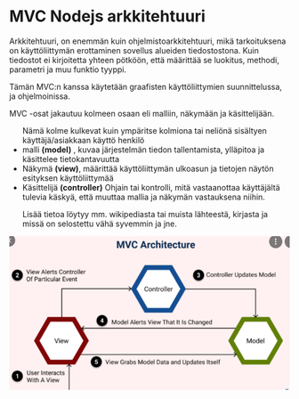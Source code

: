 <h1>MVC Nodejs arkkitehtuuri </h1>

Arkkitehtuuri, on enemmän kuin ohjelmistoarkkitehtuuri, mikä tarkoituksena on käyttöliittymän erottaminen sovellus alueiden tiedostostona. 
Kuin tiedostot ei kirjoitetta yhteen pötköön, että määrittää se luokitus, methodi, parametri ja muu funktio tyyppi.

Tämän MVC:n kanssa käytetään graafisten käyttöliittymien suunnittelussa, ja ohjelmoinissa. 

MVC -osat jakautuu kolmeen osaan eli malliin, näkymään ja käsittelijään.

<ul>
  Nämä kolme kulkevat kuin ympäritse kolmiona tai neliönä sisältyen käyttäjä/asiakkaan käyttö henkilö <br>
  <li>malli <b>(model)</b> , kuvaa järjestelmän tiedon tallentamista, ylläpitoa ja käsittelee tietokantavuutta </li>
  <li>Näkymä <b>(view)</b>, määrittää käyttöliittymän ulkoasun ja tietojen näytön esityksen käyttöliittymää </li>
  <li>Käsittelijä <b>(controller)</b> Ohjain tai kontrolli, mitä vastaanottaa käyttäjältä tulevia käskyä, että muuttaa mallia ja näkymän vastauksena niihin. </li>
  
  Lisää tietoa löytyy mm. wikipediasta tai muista lähteestä, kirjasta ja missä on selostettu vähä syvemmin ja jne.
  </ul>

![Alt text](mvc-architecture.png?raw=true "None")
